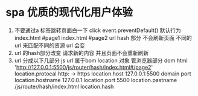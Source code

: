 # spa 优质的现代化用户体验
 1. 不要通过a 标签跳转页面白一下
    click event.preventDefault() 默认行为
    index.html #page1 index.html #page2
    url hash 部分 不会刷新页面
    不同的url 来匹配不同的资源
    url 会变
 2. url 的hash部分改变  请求新的内容
    并且页面不会重新刷新
 3. url 分成以下几部分
    js url 属于bom location 对象 管浏览器部分  dom html
    'http://127.0.0.1:5500/js/router/hash/index.html#/page2'
    location.protocal http:   ->  https
    location.host  127.0.0.1:5500 domain port
        location.hostname 127.0.0.1
        location.port   5500
        location.pastname /js/router/hash/index.html
        location.hash 
  